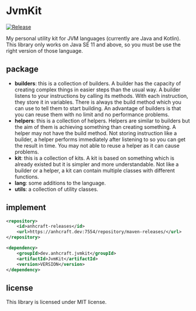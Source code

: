 # JvmKit
[![Release](https://travis-ci.org/anhcraft/JvmKit.svg?branch=master)](https://travis-ci.org/anhcraft/JvmKit)

My personal utility kit for JVM languages (currently are Java and Kotlin).<br>
This library only works on Java SE 11 and above, so you must be use the right version of those language.

## package
- **builders**: this is a collection of builders. A builder has the capacity of creating complex things in easier steps than the usual way. A builder listens to your instructions by calling its methods. With each instruction, they store it in variables. There is always the build method which you can use to tell them to start building. An advantage of builders is that you can reuse them with no limit and no performance problems.
- **helpers**: this is a collection of helpers. Helpers are similar to builders but the aim of them is achieving something than creating something. A helper may not have the build method. Not storing instruction like a builder, a helper performs immediately after listening to so you can get the result in time. You may not able to reuse a helper as it can cause problems.
- **kit**: this is a collection of kits. A kit is based on something which is already existed but it is simpler and more understandable. Not like a builder or a helper, a kit can contain multiple classes with different functions.
- **lang**: some additions to the language.
- **utils**: a collection of utility classes.

## implement
```xml
<repository>
    <id>anhcraft-releases</id>
    <url>https://anhcraft.dev:7554/repository/maven-releases/</url>
</repository>
```

```xml
<dependency>
    <groupId>dev.anhcraft.jvmkit</groupId>
    <artifactId>JvmKit</artifactId>
    <version>VERSION</version>
</dependency>
```

## license
This library is licensed under MIT license.
